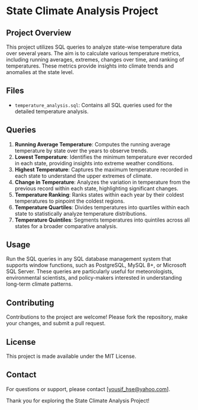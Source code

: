 # State Climate Analysis Project

## Project Overview
This project utilizes SQL queries to analyze state-wise temperature data over several years. The aim is to calculate various temperature metrics, including running averages, extremes, changes over time, and ranking of temperatures. These metrics provide insights into climate trends and anomalies at the state level.

## Files
- `temperature_analysis.sql`: Contains all SQL queries used for the detailed temperature analysis.

## Queries
1. **Running Average Temperature**: Computes the running average temperature by state over the years to observe trends.
2. **Lowest Temperature**: Identifies the minimum temperature ever recorded in each state, providing insights into extreme weather conditions.
3. **Highest Temperature**: Captures the maximum temperature recorded in each state to understand the upper extremes of climate.
4. **Change in Temperature**: Analyzes the variation in temperature from the previous record within each state, highlighting significant changes.
5. **Temperature Ranking**: Ranks states within each year by their coldest temperatures to pinpoint the coldest regions.
6. **Temperature Quartiles**: Divides temperatures into quartiles within each state to statistically analyze temperature distributions.
7. **Temperature Quintiles**: Segments temperatures into quintiles across all states for a broader comparative analysis.

## Usage
Run the SQL queries in any SQL database management system that supports window functions, such as PostgreSQL, MySQL 8+, or Microsoft SQL Server. These queries are particularly useful for meteorologists, environmental scientists, and policy-makers interested in understanding long-term climate patterns.

## Contributing
Contributions to the project are welcome! Please fork the repository, make your changes, and submit a pull request.

## License
This project is made available under the MIT License.

## Contact
For questions or support, please contact [yousif_hse@yahoo.com].

Thank you for exploring the State Climate Analysis Project!
